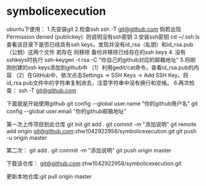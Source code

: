 # symbolicexecution
ubuntu下使用：
1.先安装git
2.检查ssh  ssh -T git@github.com
倘若出现 Permission denied (publickey).  则说明没有ssh密钥
3.安装ssh密钥  cd ~/.ssh  ls
查看该目录下是否已经具有ssh keys，发现并没有id_rsa（私钥）和id_rsa.pub（公钥）这两个文件
若存在 则移除 备份并移除已经存在的ssh keys
4. 没有sshkeys时执行
ssh-keygen -t rsa -C "你自己的github对应的邮箱地址"
5.将刚刚创建的ssh keys添加到github中
（1）利用gedit/cat命令，查看id_rsa.pub的内容
（2）在GitHub中，依次点击Settings -> SSH Keys -> Add SSH Key，将id_rsa.pub文件中的字符串复制进去，注意字符串中没有换行和空格。
6.再次检查： ssh -T git@github.com

下面就是开始使用github
git config --global user.name "你的github用户名"
git config --global user.email "你的github邮箱地址"

第一次上传项目到此仓库
 git init
 git add .
 git commit -m "添加说明"
 git remote add origin git@github.com:zhw1042922958/symbolicexecution.git
 git push -u origin master
 
 第二次：
 git add .
 git commit -m "添加说明"
 git push  origin master

 下载该仓库：
git@github.com:zhw1042922958/symbolicexecution.git

更新本地仓库:git pull origin master
